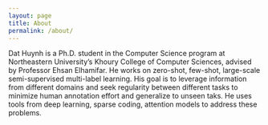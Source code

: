 ```yaml
---
layout: page
title: About
permalink: /about/
---
```


Dat Huynh is a Ph.D. student in the Computer Science program at Northeastern University’s  Khoury College of Computer Sciences, advised by Professor Ehsan Elhamifar. He works on zero-shot, few-shot, large-scale semi-supervised multi-label learning. His goal is to leverage information from different domains and seek regularity between different tasks to minimize human annotation effort and generalize to unseen taks. He uses tools from deep learning, sparse coding, attention models to address these problems.
